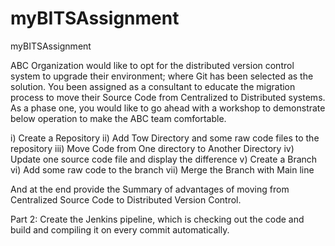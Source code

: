 # myBITSAssignment
myBITSAssignment

ABC Organization would like to opt for the distributed version control system to upgrade their environment; where Git has been selected as the solution.
You been assigned as a consultant to educate the migration process to move their Source Code from Centralized to Distributed systems. 
As a phase one, you would like to go ahead with a workshop to demonstrate below operation to make the ABC team comfortable.

i) Create a Repository
ii) Add Tow Directory and some raw code files to the repository
iii) Move Code from One directory to Another Directory
iv) Update one source code file and display the difference
v) Create a Branch
vi) Add some raw code to the branch
vii) Merge the Branch with Main line

And at the end provide the Summary of advantages of moving from Centralized Source Code to Distributed Version Control.

Part 2:
Create the Jenkins pipeline, which is checking out the code and build and compiling it on every commit automatically.

